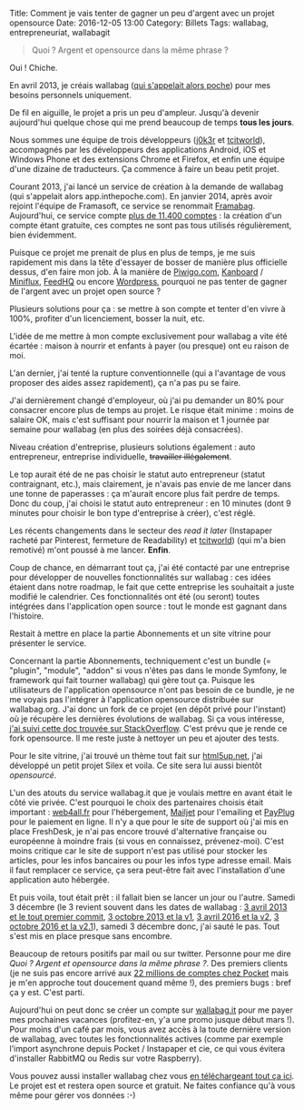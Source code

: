 Title: Comment je vais tenter de gagner un peu d'argent avec un projet opensource
Date: 2016-12-05 13:00
Category: Billets
Tags: wallabag, entrepreneuriat, wallabagit

> Quoi ? Argent et opensource dans la même phrase ?

Oui ! Chiche.

En avril 2013, je créais wallabag ([qui s'appelait alors poche]({filename}poche-pour-remplacer-instapaper-pocket-et-readability.md)) pour mes besoins personnels uniquement.

De fil en aiguille, le projet a pris un peu d'ampleur. Jusqu'à devenir aujourd'hui quelque chose qui me prend beaucoup de temps **tous les jours**.

Nous sommes une équipe de trois développeurs ([j0k3r](https://github.com/j0k3r) et [tcitworld](https://github.com/tcitworld)), accompagnés par les développeurs des applications Android, iOS et Windows Phone et des extensions Chrome et Firefox, et enfin une équipe d'une dizaine de traducteurs.
Ça commence à faire un beau petit projet.

Courant 2013, j'ai lancé un service de création à la demande de wallabag (qui s'appelait alors app.inthepoche.com). En janvier 2014, après avoir rejoint l'équipe de Framasoft, ce service se renommait [Framabag](https://www.framabag.org).
Aujourd'hui, ce service compte [plus de 11.400 comptes](https://framabag.org/analytics/) : la création d'un compte étant gratuite, ces comptes ne sont pas tous utilisés régulièrement, bien évidemment.

Puisque ce projet me prenait de plus en plus de temps, je me suis rapidement mis dans la tête d'essayer de bosser de manière plus officielle dessus, d'en faire mon job. À la manière de [Piwigo.com](http://piwigo.com/), [Kanboard](https://kanboard.net/hosting) / [Miniflux](https://miniflux.net/hosted), [FeedHQ](https://feedhq.org/) ou encore [Wordpress](https://wordpress.com/), pourquoi ne pas tenter de gagner de l'argent avec un projet open source ?

Plusieurs solutions pour ça : se mettre à son compte et tenter d'en vivre à 100%, profiter d'un licenciement, bosser la nuit, etc.

L'idée de me mettre à mon compte exclusivement pour wallabag a vite été écartée : maison à nourrir et enfants à payer (ou presque) ont eu raison de moi.

L'an dernier, j'ai tenté la rupture conventionnelle (qui a l'avantage de vous proposer des aides assez rapidement), ça n'a pas pu se faire.

J'ai dernièrement changé d'employeur, où j'ai pu demander un 80% pour consacrer encore plus de temps au projet. Le risque était minime : moins de salaire OK, mais c'est suffisant pour nourrir la maison et 1 journée par semaine pour wallabag (en plus des soirées déjà consacrées).

Niveau création d'entreprise, plusieurs solutions également : auto entrepreneur, entreprise individuelle, ~~travailler illégalement~~.

Le top aurait été de ne pas choisir le statut auto entrepreneur (statut contraignant, etc.), mais clairement, je n'avais pas envie de me lancer dans une tonne de paperasses : ça m'aurait encore plus fait perdre de temps. Donc du coup, j'ai choisi le statut auto entrepreneur : en 10 minutes (dont 9 minutes pour choisir le bon type d'entreprise à créer), c'est réglé.

Les récents changements dans le secteur des *read it later* (Instapaper racheté par Pinterest, fermeture de Readability) et [tcitworld](https://github.com/tcitworld)) (qui m'a bien remotivé) m'ont poussé à me lancer. **Enfin**.

Coup de chance, en démarrant tout ça, j'ai été contacté par une entreprise pour développer de nouvelles fonctionnalités sur wallabag : ces idées étaient dans notre roadmap, le fait que cette entreprise les souhaitait a juste modifié le calendrier. Ces fonctionnalités ont été (ou seront) toutes intégrées dans l'application open source : tout le monde est gagnant dans l'histoire.

Restait à mettre en place la partie Abonnements et un site vitrine pour présenter le service.

Concernant la partie Abonnements, techniquement c'est un bundle (= "plugin", "module", "addon" si vous n'êtes pas dans le monde Symfony, le framework qui fait tourner wallabag) qui gère tout ça. Puisque les utilisateurs de l'application opensource n'ont pas besoin de ce bundle, je ne me voyais pas l'intégrer à l'application opensource distribuée sur wallabag.org. J'ai donc un fork de ce projet (en dépôt privé pour l'instant) où je récupère les dernières évolutions de wallabag. Si ça vous intéresse, [j'ai suivi cette doc trouvée sur StackOverflow](http://stackoverflow.com/questions/10065526/github-how-to-make-a-fork-of-public-repository-private).
C'est prévu que je rende ce fork opensource. Il me reste juste à nettoyer un peu et ajouter des tests.

Pour le site vitrine, j'ai trouvé un thème tout fait sur [html5up.net](https://html5up.net), j'ai développé un petit projet Silex et voila. Ce site sera lui aussi bientôt *opensourcé*.

L'un des atouts du service wallabag.it que je voulais mettre en avant était le côté vie privée.
C'est pourquoi le choix des partenaires choisis était important : [web4all.fr](https://www.web4all.fr/) pour l'hébergement, [Mailjet](https://fr.mailjet.com/?mjlang=fr) pour l'emailing et [PayPlug](https://www.payplug.com/) pour le paiement en ligne.
Il n'y a que pour le site de support où j'ai mis en place FreshDesk, je n'ai pas encore trouvé d'alternative française ou européenne à moindre frais (si vous en connaissez, prévenez-moi). C'est moins critique car le site de support n'est pas utilisé pour stocker les articles, pour les infos bancaires ou pour les infos type adresse email. Mais il faut remplacer ce service, ça sera peut-être fait avec l'installation d'une application auto hébergée.

Et puis voila, tout était prêt : il fallait bien se lancer un jour ou l'autre. Samedi 3 décembre (le 3 revient souvent dans les dates de wallabag : [3 avril 2013 et le tout premier commit]({filename}poche-pour-remplacer-instapaper-pocket-et-readability.md), [3 octobre 2013 et la v1](https://www.wallabag.org/blog/2013/10/03/117), [3 avril 2016 et la v2](https://www.wallabag.org/blog/2016/04/03/wallabag-v2), [3 octobre 2016 et la v2.1](https://www.wallabag.org/blog/2016/10/03/wallabag-21)), samedi 3 décembre donc, j'ai sauté le pas. Tout s'est mis en place presque sans encombre.

Beaucoup de retours positifs par mail ou sur twitter. Personne pour me dire *Quoi ? Argent et opensource dans la même phrase ?*. Des premiers clients (je ne suis pas encore arrivé aux [22 millions de comptes chez Pocket](https://getpocket.com/) mais je m'en approche tout doucement quand même !), des premiers bugs : bref ça y est. C'est parti.

Aujourd'hui on peut donc se créer un compte sur [wallabag.it](https://www.wallabag.it/fr) pour me payer mes prochaines vacances (profitez-en, y'a une promo jusque début mars !).
Pour moins d'un café par mois, vous avez accès à la toute dernière version de wallabag, avec toutes les fonctionnalités actives (comme par exemple l'import asynchrone depuis Pocket / Instapaper et cie, ce qui vous évitera d'installer RabbitMQ ou Redis sur votre Raspberry).

Vous pouvez aussi installer wallabag chez vous [en téléchargeant tout ça ici](https://www.wallabag.org/). Le projet est et restera open source et gratuit. Ne faites confiance qu'à vous même pour gérer vos données :-)
